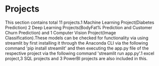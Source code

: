 # Projects
This section contains total 11 projects.1 Machine Learning Project(Diabetes Prediction) 2 Deep Learning Projects(BodyFat% Prediction and Customer Churn Prediction) and 1 Computer Vision Project(Image Classification).These models can be checked for functionality via using streamlit by first installing it through the Anaconda CLI via the following command 'pip install streamlit' and then executing the app.py file of the respective project via the following command 'streamlit run app.py'.1 excel project,3 SQL projects and 3 PowerBI projects are also included in this.
